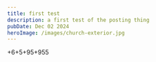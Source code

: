 ```yaml
---
title: first test
description: a first test of the posting thing
pubDate: Dec 02 2024
heroImage: /images/church-exterior.jpg
---
```

+6+5+95+955
